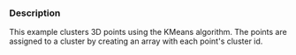 ### Description

This example clusters 3D points using the KMeans algorithm. The points are assigned to a cluster by creating an array with each point's cluster id.
